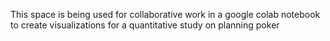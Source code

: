 This space is being used for collaborative work in a google colab notebook to create visualizations for a quantitative study on planning poker
